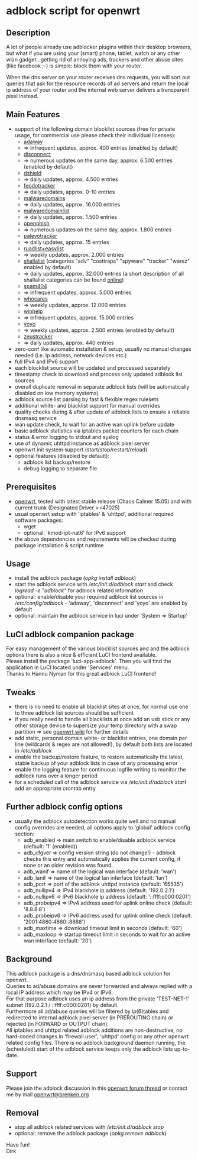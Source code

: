 # adblock script for openwrt

## Description
A lot of people already use adblocker plugins within their desktop browsers,  
but what if you are using your (smart) phone, tablet, watch or any other wlan gadget...getting rid of annoying ads, trackers and other abuse sites (like facebook ;-) is simple: block them with your router.  

When the dns server on your router receives dns requests, you will sort out queries that ask for the resource records of ad servers and return the local ip address of your router and the internal web server delivers a transparent pixel instead.

## Main Features
* support of the following domain blocklist sources (free for private usage, for commercial use please check their individual licenses):
    * [adaway](https://adaway.org)
    * => infrequent updates, approx. 400 entries (enabled by default)
    * [disconnect](https://disconnect.me)
    * => numerous updates on the same day, approx. 6.500 entries (enabled by default)
    * [dshield](http://dshield.org)
    * => daily updates, approx. 4.500 entries
    * [feodotracker](https://feodotracker.abuse.ch)
    * => daily updates, approx. 0-10 entries
    * [malwaredomains](http://malwaredomains.com)
    * => daily updates, approx. 16.000 entries
    * [malwaredomainlist](http://www.malwaredomainlist.com)
    * => daily updates, approx. 1.500 entries
    * [openphish](https://openphish.com)
    * => numerous updates on the same day, approx. 1.800 entries
    * [palevotracker](https://palevotracker.abuse.ch)
    * => daily updates, approx. 15 entries
    * [ruadlist+easylist](https://code.google.com/p/ruadlist)
    * => weekly updates, approx. 2.000 entries
    * [shallalist](http://www.shallalist.de) (categories "adv" "costtraps" "spyware" "tracker" "warez" enabled by default)
    * => daily updates, approx. 32.000 entries (a short description of all shallalist categories can be found [online](http://www.shallalist.de/categories.html))
    * [spam404](http://www.spam404.com)
    * => infrequent updates, approx. 5.000 entries
    * [whocares](http://someonewhocares.org)
    * => weekly updates, approx. 12.000 entries
    * [winhelp](http://winhelp2002.mvps.org)
    * => infrequent updates, approx. 15.000 entries
    * [yoyo](http://pgl.yoyo.org/adservers)
    * => weekly updates, approx. 2.500 entries (enabled by default)
    * [zeustracker](https://zeustracker.abuse.ch)
    * => daily updates, approx. 440 entries
* zero-conf like automatic installation & setup, usually no manual changes needed (i.e. ip address, network devices etc.)
* full IPv4 and IPv6 support
* each blocklist source will be updated and processed separately
* timestamp check to download and process only updated adblock list sources
* overall duplicate removal in separate adblock lists (will be automatically disabled on low memory systems)
* adblock source list parsing by fast & flexible regex rulesets
* additional white- and blacklist support for manual overrides
* quality checks during & after update of adblock lists to ensure a reliable dnsmasq service
* wan update check, to wait for an active wan uplink before update
* basic adblock statistics via iptables packet counters for each chain
* status & error logging to stdout and syslog
* use of dynamic uhttpd instance as adblock pixel server
* openwrt init system support (start/stop/restart/reload)
* optional features (disabled by default):
    * adblock list backup/restore
    * debug logging to separate file

## Prerequisites
* [openwrt](https://openwrt.org), tested with latest stable release (Chaos Calmer 15.05) and with current trunk (Designated Driver > r47025)
* usual openwrt setup with 'iptables' & 'uhttpd', additional required software packages:
    * wget
    * optional: 'kmod-ipt-nat6' for IPv6 support
* the above dependencies and requirements will be checked during package installation & script runtime

## Usage
* install the adblock package (*opkg install adblock*)
* start the adblock service with */etc/init.d/adblock start* and check *logread -e "adblock"* for adblock related information
* optional: enable/disable your required adblock list sources in */etc/config/adblock* - 'adaway', 'disconnect' and 'yoyo' are enabled by default
* optional: maintain the adblock service in luci under 'System => Startup'

## LuCI adblock companion package
For easy management of the various blocklist sources and and the adblock options there is also a nice & efficient LuCI frontend available.  
Please install the package 'luci-app-adblock'. Then you will find the application in LuCI located under 'Services' menu.  
Thanks to Hannu Nyman for this great adblock LuCI frontend!  

## Tweaks
* there is no need to enable all blacklist sites at once, for normal use one to three adblock list sources should be sufficient
* if you really need to handle all blacklists at once add an usb stick or any other storage device to supersize your temp directory with a swap partition => see [openwrt wiki](https://wiki.openwrt.org/doc/uci/fstab) for further details
* add static, personal domain white- or blacklist entries, one domain per line (wildcards & regex are not allowed!), by default both lists are located in */etc/adblock*
* enable the backup/restore feature, to restore automatically the latest, stable backup of your adblock lists in case of any processing error
* enable the logging feature for continuous logfile writing to monitor the adblock runs over a longer period
* for a scheduled call of the adblock service via */etc/init.d/adblock start* add an appropriate crontab entry

## Further adblock config options
* usually the adblock autodetection works quite well and no manual config overrides are needed, all options apply to 'global' adblock config section:
    * adb\_enabled => main switch to enable/disable adblock service (default: '1' (enabled))
    * adb\_cfgver => config version string (do not change!) - adblock checks this entry and automatically applies the current config, if none or an older revision was found.
    * adb\_wanif => name of the logical wan interface (default: 'wan')
    * adb\_lanif => name of the logical lan interface (default: 'lan')
    * adb\_port => port of the adblock uhttpd instance (default: '65535')
    * adb\_nullipv4 => IPv4 blackhole ip address (default: '192.0.2.1')
    * adb\_nullipv6 => IPv6 blackhole ip address (default: '::ffff:c000:0201')
    * adb\_probeipv4 => IPv4 address used for uplink online check (default: '8.8.8.8')
    * adb\_probeipv6 => IPv6 address used for uplink online check (default: '2001:4860:4860::8888')
    * adb\_maxtime => download timeout limit in seconds (default: '60')
    * adb\_maxloop => startup timeout limit in seconds to wait for an active wan interface (default: '20')

## Background
This adblock package is a dns/dnsmasq based adblock solution for openwrt.  
Queries to ad/abuse domains are never forwarded and always replied with a local IP address which may be IPv4 or IPv6.  
For that purpose adblock uses an ip address from the private 'TEST-NET-1' subnet (192.0.2.1 / ::ffff:c000:0201) by default.  
Furthermore all ad/abuse queries will be filtered by ip(6)tables and redirected to internal adblock pixel server (in PREROUTING chain) or rejected (in FORWARD or OUTPUT chain).  
All iptables and uhttpd related adblock additions are non-destructive, no hard-coded changes in 'firewall.user', 'uhttpd' config or any other openwrt related config files. There is *no* adblock background daemon running, the (scheduled) start of the adblock service keeps only the adblock lists up-to-date.

## Support
Please join the adblock discussion in this [openwrt forum thread](https://forum.openwrt.org/viewtopic.php?id=59803) or contact me by mail <openwrt@brenken.org>

## Removal
* stop all adblock related services with */etc/init.d/adblock stop*
* optional: remove the adblock package (*opkg remove adblock*)

Have fun!  
Dirk  
